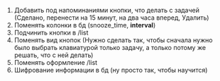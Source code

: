 1. Добавить под напоминаниями кнопки, что делать с задачей (Сделано, перенести на 15 минут, на два часа вперед, Удалить)
2. Поменять колонки в бд (snooze_time, **interval**)
3. Подчинить кнопки в /list
4. Поменять вид кнопок (Нужно сделать так, чтобы сначала нужно было выбрать клавиатурой только задачу, а только потому же решать, что с ней делать)
5. Поменять оформление /list
6. Шифрование информации в бд (ну просто так, чтобы научится)
